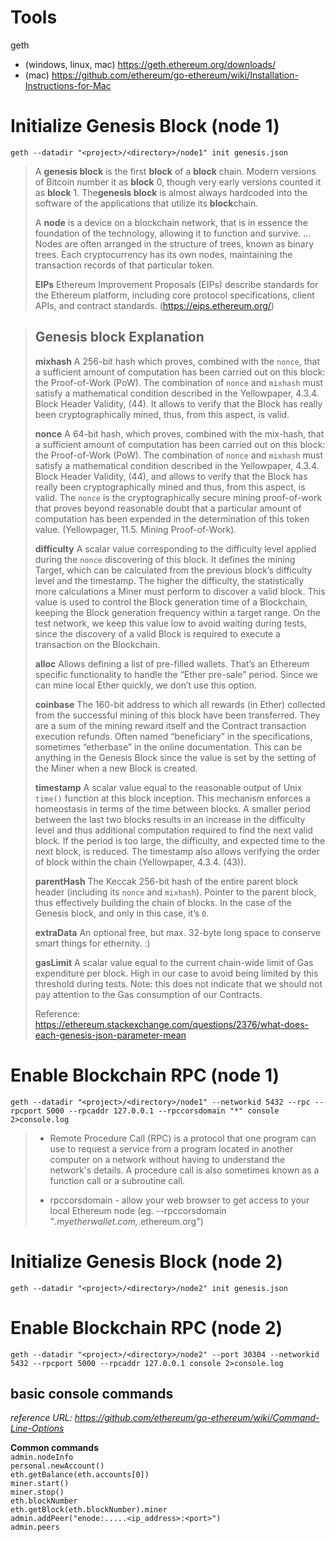 


# Tools  
geth 
- (windows, linux, mac) https://geth.ethereum.org/downloads/  
- (mac) https://github.com/ethereum/go-ethereum/wiki/Installation-Instructions-for-Mac

# Initialize Genesis Block (node 1) 
`geth --datadir "<project>/<directory>/node1" init genesis.json`

> A **genesis block** is the first **block** of a **block** chain. Modern versions of Bitcoin number it as **block** 0, though very early versions counted it as **block** 1. The**genesis block** is almost always hardcoded into the software of the applications that utilize its **block**chain.
>
> A **node** is a device on a blockchain network, that is in essence the foundation of the technology, allowing it to function and survive. ... Nodes are often arranged in the structure of trees, known as binary trees. Each cryptocurrency has its own nodes, maintaining the transaction records of that particular token.  
>
> **EIPs** Ethereum Improvement Proposals (EIPs) describe standards for the Ethereum platform, including core protocol specifications, client APIs, and contract standards. (https://eips.ethereum.org/)

> ## Genesis block Explanation
>
> **mixhash**  A 256-bit hash which proves, combined with the  `nonce`, that a sufficient amount of computation has been carried out on this block: the Proof-of-Work (PoW). The combination of  `nonce`  and  `mixhash`  must satisfy a mathematical condition described in the Yellowpaper, 4.3.4. Block Header Validity, (44). It allows to verify that the Block has really been cryptographically mined, thus, from this aspect, is valid.
>
> **nonce**  A 64-bit hash, which proves, combined with the mix-hash, that a sufficient amount of computation has been carried out on this block: the Proof-of-Work (PoW). The combination of  `nonce`  and  `mixhash`  must satisfy a mathematical condition described in the Yellowpaper, 4.3.4. Block Header Validity, (44), and allows to verify that the Block has really been cryptographically mined and thus, from this aspect, is valid. The  `nonce`  is the cryptographically secure mining proof-of-work that proves beyond reasonable doubt that a particular amount of computation has been expended in the determination of this token value. (Yellowpager, 11.5. Mining Proof-of-Work).
>
> **difficulty**  A scalar value corresponding to the difficulty level applied during the  `nonce`  discovering of this block. It defines the mining Target, which can be calculated from the previous block’s difficulty level and the timestamp. The higher the difficulty, the statistically more calculations a Miner must perform to discover a valid block. This value is used to control the Block generation time of a Blockchain, keeping the Block generation frequency within a target range. On the test network, we keep this value low to avoid waiting during tests, since the discovery of a valid Block is required to execute a transaction on the Blockchain.
>
> **alloc**  Allows defining a list of pre-filled wallets. That’s an Ethereum specific functionality to handle the “Ether pre-sale” period. Since we can mine local Ether quickly, we don’t use this option.
>
> **coinbase**  The 160-bit address to which all rewards (in Ether) collected from the successful mining of this block have been transferred. They are a sum of the mining reward itself and the Contract transaction execution refunds. Often named “beneficiary” in the specifications, sometimes “etherbase” in the online documentation. This can be anything in the Genesis Block since the value is set by the setting of the Miner when a new Block is created.
>
> **timestamp**  A scalar value equal to the reasonable output of Unix  `time()`  function at this block inception. This mechanism enforces a homeostasis in terms of the time between blocks. A smaller period between the last two blocks results in an increase in the difficulty level and thus additional computation required to find the next valid block. If the period is too large, the difficulty, and expected time to the next block, is reduced. The timestamp also allows verifying the order of block within the chain (Yellowpaper, 4.3.4. (43)).
> 
> **parentHash**  The Keccak 256-bit hash of the entire parent block header (including its  `nonce`  and  `mixhash`). Pointer to the parent block, thus effectively building the chain of blocks. In the case of the Genesis block, and only in this case, it’s  `0`.
>
> **extraData**  An optional free, but max. 32-byte long space to conserve smart things for ethernity. :)
>
> **gasLimit**  A scalar value equal to the current chain-wide limit of Gas expenditure per block. High in our case to avoid being limited by this threshold during tests. Note: this does not indicate that we should not pay attention to the Gas consumption of our Contracts.
>
> Reference: https://ethereum.stackexchange.com/questions/2376/what-does-each-genesis-json-parameter-mean

# Enable Blockchain RPC (node 1) 
`geth --datadir "<project>/<directory>/node1" --networkid 5432 --rpc --rpcport 5000 --rpcaddr 127.0.0.1 --rpccorsdomain "*" console 2>console.log`


> - Remote Procedure Call (RPC) is a protocol that one program can use to request a service from a program located in another computer on a network without having to understand the network's details. A procedure call is also sometimes known as a function call or a subroutine call.  
>
> - rpccorsdomain - allow your web browser to get access to your local Ethereum node 
> (eg. --rpccorsdomain "*.myetherwallet.com,*.ethereum.org")  

# Initialize Genesis Block (node 2) 
`geth --datadir "<project>/<directory>/node2" init genesis.json`  

# Enable Blockchain RPC (node 2) 
`geth --datadir "<project>/<directory>/node2" --port 30304 --networkid 5432 --rpcport 5000 --rpcaddr 127.0.0.1 console 2>console.log`  


## basic console commands
*reference URL: https://github.com/ethereum/go-ethereum/wiki/Command-Line-Options*

**Common commands**  
`admin.nodeInfo`   
`personal.newAccount()`   
`eth.getBalance(eth.accounts[0])`   
`miner.start()`  
`miner.stop()`  
`eth.blockNumber`  
`eth.getBlock(eth.blockNumber).miner`  
`admin.addPeer("enode:.....<ip_address>:<port>")`  
`admin.peers`  